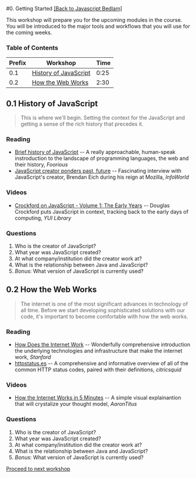 #0. Getting Started
[[Back to Javascript Bedlam]](/)

This workshop will prepare you for the upcoming modules in the course. You will be introduced to the major tools and workflows that you will use for the coming weeks.

### Table of Contents

| Prefix | Workshop          | Time |
|--------|-------------------|------|
| 0.1      | [History of JavaScript](#01-history-of-javascript)   | 0:25 |
| 0.2      | [How the Web Works](#02-how-the-web-works) | 2:30 |

## 0.1 History of JavaScript

> This is where we'll begin. Setting the context for the JavaScript and getting a sense of the rich history that precedes it.

### Reading
- [Brief history of JavaScript](http://foorious.com/articles/brief-history-of-javascript/) -- A really approachable, human-speak instroduction to the landscape of programming languages, the web and their history, _Foorious_
- [JavaScript creator ponders past, future](http://www.infoworld.com/article/2653798/application-development/javascript-creator-ponders-past--future.html) -- Fascinating interview with JavaScript's creator, Brendan Eich during his reign at Mozilla, _InfoWorld_

### Videos
- [Crockford on JavaScript - Volume 1: The Early Years](https://www.youtube.com/watch?v=JxAXlJEmNMg) -- Douglas Crockford puts JavaScript in context, tracking back to the early days of computing, _YUI Library_

### Questions
1. Who is the creator of JavaScript?
2. What year was JavaScript created?
3. At what company/institution did the creator work at?
4. What is the relationship between Java and JavaScript?
5. _Bonus_: What version of JavaScript is currently used?

## 0.2 How the Web Works

> The internet is one of the most significant advances in technology of all time. Before we start developing sophisticated solutions with our code, it's important to become comfortable with how the web works.

### Reading
- [How Does the Internet Work](http://www.theshulers.com/whitepapers/internet_whitepaper/index.html) -- Wonderfully comprehensive introduction the underlying technologies and infrastructure that make the internet work, _Stanford_
- [httpstatus.es](http://httpstatus.es/) -- A comprehensive and informative overview of all of the common HTTP status codes, paired with their definitions, _citricsquid_

### Videos
- [How the Internet Works in 5 Minutes](https://www.youtube.com/watch?v=7_LPdttKXPc) -- A simple visual explainantion that will crystalize your thought model, _AaronTitus_

### Questions
1. Who is the creator of JavaScript?
2. What year was JavaScript created?
3. At what company/institution did the creator work at?
4. What is the relationship between Java and JavaScript?
5. _Bonus_: What version of JavaScript is currently used?

[Proceed to next workshop](/)